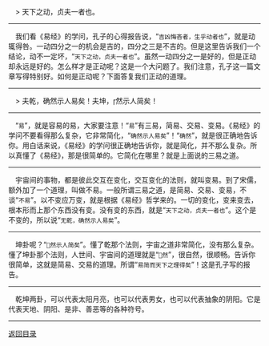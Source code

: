 &emsp;> 天下之动，贞夫一者也。
___
&emsp;我们看《易经》的学问，孔子的心得报告说，“``吉凶悔吝者，生乎动者也``”，就是动辄得咎。一动四分之一的机会是吉的，四分之三是不吉的。但是这里告诉我们一个结论，动不一定坏，“``天下之动，贞夫一者也``”。虽然一动四分之一是好的，但是正动却永远是好的。怎么样才是正动呢？这是一个大问题了。我们注意，孔子这一篇文章写得特别好。如何是正动呢？下面答复我们正动的道理。
___
&emsp;> 夫乾，确然示人易矣！夫坤，然示人简矣！
___
&emsp;“``易``”，就是容易的易，大家要注意！“``易``”有三易，简易、交易、变易。《易经》的学问不要看得那么复杂，它非常简化，“``确然示人易矣``”！“``确然``”，就是很正确地告诉你。用白话来说，《易经》的学问很正确地告诉你，就是简化，并不那么复杂。所以真懂了《易经》，那是很简单的。它简化在哪里？就是上面说的三易之道。
___
&emsp;宇宙间的事物，都是彼此交互在变化，交互变化的法则，就叫变易。到了宋儒，额外加了一个道理，叫做不易。一般所谓三易之道，是简易、交易、变易，不谈“``不易``”。以不变应万变，就是根据《易经》哲学来的。一切的变化，变来变去，根本形而上那个东西没有变。没有变的东西，就是“``天下之动，贞夫一者也``”。这个是不变的，所以说“``无乾，确然示人易矣``”。
___
&emsp;坤卦呢？“``然示人简矣``”。懂了乾那个法则，宇宙之道非常简化，没有那么复杂。懂了坤卦那个法则，人世间、宇宙间的道理就是“``然``”，很自然，很顺畅。告诉你很简单，这就是简易、交易的道理。所谓“``易简而天下之理得矣``”！这是孔子写的报告。
___
&emsp;乾坤两卦，可以代表太阳月亮，也可以代表男女，也可以代表抽象的阴阳。它是代表天地、阴阳、是非、善恶等的各种符号。
___
[返回目录](../../master/README.md#目录)